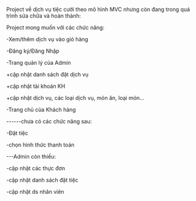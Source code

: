 Project về dịch vụ tiệc cưới theo mô hình MVC nhưng còn đang trong quá trình sửa chữa và hoàn thành:

Project mong muốn với các chức năng:

-Xem/thêm dịch vụ vào giỏ hàng

-Đăng ký/Đăng Nhập 

-Trang quản lý của Admin

  +cập nhật danh sách đặt dịch vụ
  
  +cập nhật tài khoản KH
  
  +cập nhật dịch vụ, các loại dịch vụ, món ăn, loại món...
  
-Trang chủ của Khách hàng

------chưa có các chức năng sau:

-Đặt tiệc

-chọn hình thức thanh toán

---Admin còn thiếu:

-cập nhật các thực đơn

-cập nhật danh sách đặt tiệc

-cập nhật ds nhân viên

